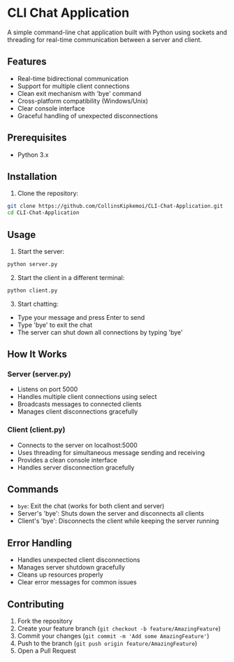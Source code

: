 # CLI Chat Application

A simple command-line chat application built with Python using sockets and threading for real-time communication between a server and client.

## Features

- Real-time bidirectional communication
- Support for multiple client connections
- Clean exit mechanism with 'bye' command
- Cross-platform compatibility (Windows/Unix)
- Clear console interface
- Graceful handling of unexpected disconnections

## Prerequisites

- Python 3.x

## Installation

1. Clone the repository:
```bash
git clone https://github.com/CollinsKipkemoi/CLI-Chat-Application.git
cd CLI-Chat-Application
```

## Usage

1. Start the server:
```bash
python server.py
```

2. Start the client in a different terminal:
```bash
python client.py
```

3. Start chatting:
- Type your message and press Enter to send
- Type 'bye' to exit the chat
- The server can shut down all connections by typing 'bye'

## How It Works

### Server (server.py)
- Listens on port 5000
- Handles multiple client connections using select
- Broadcasts messages to connected clients
- Manages client disconnections gracefully

### Client (client.py)
- Connects to the server on localhost:5000
- Uses threading for simultaneous message sending and receiving
- Provides a clean console interface
- Handles server disconnection gracefully

## Commands

- `bye`: Exit the chat (works for both client and server)
- Server's 'bye': Shuts down the server and disconnects all clients
- Client's 'bye': Disconnects the client while keeping the server running

## Error Handling

- Handles unexpected client disconnections
- Manages server shutdown gracefully
- Cleans up resources properly
- Clear error messages for common issues

## Contributing

1. Fork the repository
2. Create your feature branch (`git checkout -b feature/AmazingFeature`)
3. Commit your changes (`git commit -m 'Add some AmazingFeature'`)
4. Push to the branch (`git push origin feature/AmazingFeature`)
5. Open a Pull Request
